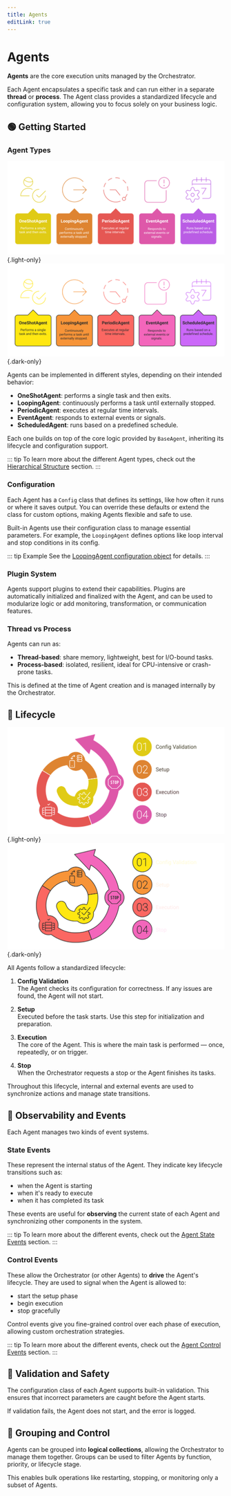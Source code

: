 ```yaml
---
title: Agents
editLink: true
---
```


# Agents

**Agents** are the core execution units managed by the Orchestrator. 

Each Agent encapsulates a specific task and can run either in a separate **thread** or **process**. The Agent class provides a standardized lifecycle and configuration system, allowing you to focus solely on your business logic.

## 🟢 Getting Started

### Agent Types

![alt text](./types_l.svg){.light-only}
![alt text](./types_d.svg){.dark-only}

Agents can be implemented in different styles, depending on their intended behavior:

- **OneShotAgent**: performs a single task and then exits.
- **LoopingAgent**: continuously performs a task until externally stopped.
- **PeriodicAgent**: executes at regular time intervals.
- **EventAgent**: responds to external events or signals.
- **ScheduledAgent**: runs based on a predefined schedule.

Each one builds on top of the core logic provided by `BaseAgent`, inheriting its lifecycle and configuration support.

::: tip
To learn more about the different Agent types, check out the [Hierarchical Structure](../../agents/index.md#hierarchical-structure) section.
:::

### Configuration

Each Agent has a `Config` class that defines its settings, like how often it runs or where it saves output. You can override these defaults or extend the class for custom options, making Agents flexible and safe to use.

Built-in Agents use their configuration class to manage essential parameters. For example, the `LoopingAgent` defines options like loop interval and stop conditions in its config. 

::: tip Example
See the [LoopingAgent configuration object](../../learn/agents/built-in-agents/loopingagent.md#configuration) for details.
:::

### Plugin System

Agents support plugins to extend their capabilities. Plugins are automatically initialized and finalized with the Agent, and can be used to modularize logic or add monitoring, transformation, or communication features.

### Thread vs Process

Agents can run as:

- **Thread-based**: share memory, lightweight, best for I/O-bound tasks.
- **Process-based**: isolated, resilient, ideal for CPU-intensive or crash-prone tasks.

This is defined at the time of Agent creation and is managed internally by the Orchestrator.

## 🔁 Lifecycle

![alt text](./lifecycle_l.svg){.light-only}
![alt text](./lifecycle_d.svg){.dark-only}

All Agents follow a standardized lifecycle:

1. **Config Validation**  
   The Agent checks its configuration for correctness. If any issues are found, the Agent will not start.

2. **Setup**  
   Executed before the task starts. Use this step for initialization and preparation.

3. **Execution**  
   The core of the Agent. This is where the main task is performed — once, repeatedly, or on trigger.

4. **Stop**  
   When the Orchestrator requests a stop or the Agent finishes its tasks.

Throughout this lifecycle, internal and external events are used to synchronize actions and manage state transitions.

## 🧠 Observability and Events

Each Agent manages two kinds of event systems.

### State Events 

These represent the internal status of the Agent. They indicate key lifecycle transitions such as:

- when the Agent is starting
- when it's ready to execute
- when it has completed its task

These events are useful for **observing** the current state of each Agent and synchronizing other components in the system.

::: tip
To learn more about the different events, check out the [Agent State Events](../../agents/index.md#stateevents) section.
:::

### Control Events  

These allow the Orchestrator (or other Agents) to **drive** the Agent's lifecycle. They are used to signal when the Agent is allowed to:

- start the setup phase
- begin execution
- stop gracefully

Control events give you fine-grained control over each phase of execution, allowing custom orchestration strategies.

::: tip
To learn more about the different events, check out the [Agent Control Events](../../agents/index.md#controlevents) section.
:::

## 🧪 Validation and Safety

The configuration class of each Agent supports built-in validation. This ensures that incorrect parameters are caught before the Agent starts.

If validation fails, the Agent does not start, and the error is logged.

## 🔄 Grouping and Control

Agents can be grouped into **logical collections**, allowing the Orchestrator to manage them together. Groups can be used to filter Agents by function, priority, or lifecycle stage.

This enables bulk operations like restarting, stopping, or monitoring only a subset of Agents.